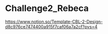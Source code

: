 # Challenge2_Rebeca

https://www.notion.so/Template-CBL-2-Design-d8c976ce7474400a915f7caf06a7a2cf?pvs=4






